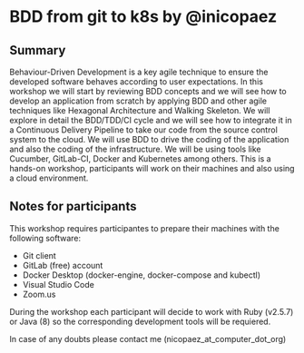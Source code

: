 BDD from git to k8s by @inicopaez
=================================

Summary
-------

Behaviour-Driven Development is a key agile technique to ensure the developed software behaves according to user expectations. In this workshop we will start by reviewing BDD concepts and we will see how to develop an application from scratch by applying BDD and other agile techniques like Hexagonal Architecture and Walking Skeleton. We will explore in detail the BDD/TDD/CI cycle and we will see how to integrate it in a Continuous Delivery Pipeline to take our code from the source control system to the cloud. We will use BDD to drive the coding of the application and also the coding of the infrastructure. We will be using tools like Cucumber, GitLab-CI, Docker and Kubernetes among others. This is a hands-on workshop, participants will work on their machines and also using a cloud environment.

Notes for participants
------------------------------

This workshop requires participantes to prepare their machines with the following software:

* Git client
* GitLab (free) account 
* Docker Desktop (docker-engine, docker-compose and kubectl)
* Visual Studio Code
* Zoom.us

During the workshop each participant will decide to work with Ruby (v2.5.7) or Java (8) so the corresponding development tools will be requiered.

In case of any doubts please contact me (nicopaez_at_computer_dot_org)
